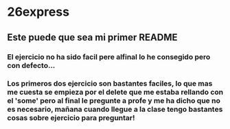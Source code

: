# 26express
## Este puede que sea mi primer README
### El ejercicio no ha sido facil pere alfinal lo he consegido pero con defecto...
### Los primeros dos ejercicio son bastantes faciles, lo que mas me cuesta se empieza por el delete que me estaba rellando con el 'some' pero al final le pregunte a profe y me ha dicho que no es necesario, mañana cuando llegue a la clase tengo bastantes cosas sobre ejercicio para preguntar!